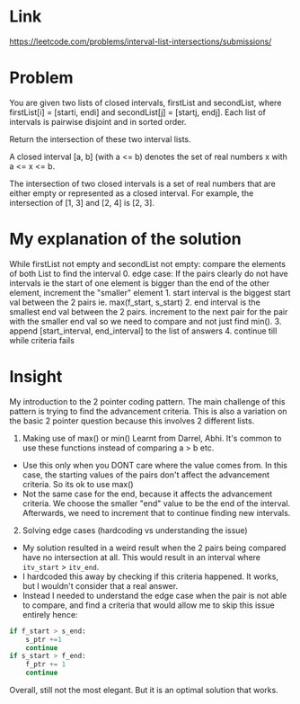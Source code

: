 # Link
https://leetcode.com/problems/interval-list-intersections/submissions/

# Problem
You are given two lists of closed intervals, firstList and secondList, where firstList[i] = [starti, endi] and secondList[j] = [startj, endj]. Each list of intervals is pairwise disjoint and in sorted order.

Return the intersection of these two interval lists.

A closed interval [a, b] (with a <= b) denotes the set of real numbers x with a <= x <= b.

The intersection of two closed intervals is a set of real numbers that are either empty or represented as a closed interval. For example, the intersection of [1, 3] and [2, 4] is [2, 3].

# My explanation of the solution
While firstList not empty and secondList not empty:
    compare the elements of both List to find the interval
    0. edge case: If the pairs clearly do not have intervals ie the start of one element is bigger than the end of the other element, increment the "smaller" element
    1. start interval is the biggest start val between the 2 pairs ie. max(f_start, s_start)
    2. end interval is the smallest end val between the 2 pairs. 
        increment to the next pair for the pair with the smaller end val so we need to compare and not just find min().
    3. append [start_interval, end_interval] to the list of answers
    4. continue till while criteria fails

# Insight
My introduction to the 2 pointer coding pattern. The main challenge of this pattern is trying to find the advancement criteria. This is also a variation on the basic 2 pointer question because this involves 2 different lists.

1. Making use of max() or min()
Learnt from Darrel, Abhi. It's common to use these functions instead of comparing a > b etc.
* Use this only when you DONT care where the value comes from. In this case, the starting values of the pairs don't affect the advancement criteria. So its ok to use max()
* Not the same case for the end, because it affects the advancement criteria. We choose the smaller "end" value to be the end of the interval. Afterwards, we need to increment that to continue finding new intervals.

2. Solving edge cases (hardcoding vs understanding the issue)
- My solution resulted in a weird result when the 2 pairs being compared have no intersection at all. This would result in an interval where `itv_start` > `itv_end`. 
- I hardcoded this away by checking if this criteria happened. It works, but I wouldn't consider that a real answer. 
- Instead I needed to understand the edge case when the pair is not able to compare, and find a criteria that would allow me to skip this issue entirely hence:
```python
if f_start > s_end:
    s_ptr +=1
    continue
if s_start > f_end:
    f_ptr += 1
    continue
```
Overall, still not the most elegant. But it is an optimal solution that works.